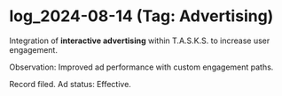# log_2024-08-14 (Tag: Advertising)

Integration of **interactive advertising** within T.A.S.K.S. to increase user engagement.

Observation: Improved ad performance with custom engagement paths.

Record filed. Ad status: Effective.
